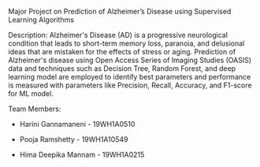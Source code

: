 Major Project on Prediction of Alzheimer’s Disease using Supervised Learning Algorithms

Description: Alzheimer's Disease (AD) is a progressive neurological condition that leads to short-term memory loss, paranoia, and delusional ideas that are mistaken for the effects of stress or aging.
Prediction of Alzheimer's disease using Open Access Series of Imaging Studies (OASIS) data and techniques such as Decision Tree, Random Forest, and deep learning model are employed to identify best parameters and performance is measured with parameters like Precision, Recall, Accuracy, and F1-score for ML model.

Team Members:
- Harini Gannamaneni - 19WH1A0510

- Pooja Ramshetty - 19WH1A10549

- Hima Deepika Mannam - 19WH1A0215

